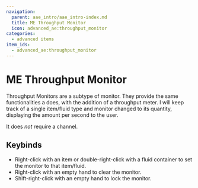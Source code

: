 ```yaml
---
navigation:
  parent: aae_intro/aae_intro-index.md
  title: ME Throughput Monitor
  icon: advanced_ae:throughput_monitor
categories:
  - advanced items
item_ids:
  - advanced_ae:throughput_monitor
---
```


# ME Throughput Monitor

<GameScene zoom="8" background="transparent">
<ImportStructure src="../structure/throughput_monitors.snbt"></ImportStructure>
<IsometricCamera yaw="195" pitch="30" />
</GameScene>

Throughput Monitors are a subtype of monitor. They provide the same functionalities a <ItemLink id="ae2:storage_monitor" />
does, with the addition of a throughput meter. I will keep track of a single item/fluid type and monitor changed to its
quantity, displaying the amount per second to the user.

It does *not* require a channel.

## Keybinds

*   Right-click with an item or double-right-click with a fluid container to set the monitor to that item/fluid.
*   Right-click with an empty hand to clear the monitor.
*   Shift-right-click with an empty hand to lock the monitor.